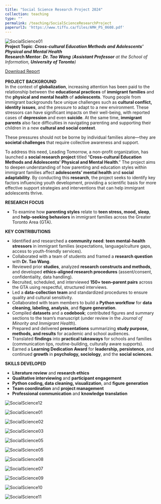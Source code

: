```yaml
---
title: "Social Science Research Project 2024"
collection: teaching
type: ""
permalink: /teaching/SocialScienceResearchProject
paperurl3: 'https://www.tiffu.ca/files/AMH_PS_0608.pdf'
---
```

![SocialScience01](https://www.tiffu.ca/images/socialscienceproject1.jpg)
<br>**Project Topic**: <i>**Cross-cultural Education Methods and Adolescents' Physical and Mental Health**</i>
<br>**Research Mentor**: <i>**Dr. Tao Wang** (**Assistant Professor** at the School of Information, **University of Toronto**)</i>

<a href="https://www.tiffu.ca/files/AMH_PS_0608.pdf" target="_blank" rel="noopener noreferrer">Download Report</a>&nbsp;
<br><br>**PROJECT BACKGROUND**
<br>In the context of **globalization**, increasing attention has been paid to the relationship between the **educational practices** of **immigrant families** and the **physical and mental health** of **adolescents**. Young people from immigrant backgrounds face unique challenges such as **cultural conflict, identity issues**, and the pressure to adapt to a new environment. These stressors can have significant impacts on their well-being, with reported cases of **depression** and even **suicide**. At the same time, **immigrant parents** also face difficulties in navigating parenting and supporting their children in a new **cultural and social context**.

These pressures should not be borne by individual families alone—they are **societal challenges** that require collective awareness and support.

To address this need, Leading Tomorrow, a non-profit organization, has launched a **social research project** titled “**Cross-cultural Education Methods and Adolescents’ Physical and Mental Health**.” The project aims to deepen understanding of how parenting and education styles within immigrant families affect **adolescents’ mental health** and **social adaptability**. By conducting this **research**, the project seeks to identify key factors influencing youth development, providing a scientific basis for more effective support strategies and interventions that can help immigrant adolescents thrive.

**RESEARCH FOCUS**
* To examine how **parenting styles** relate to **teen stress, mood, sleep**, and **help-seeking behaviors** in immigrant families across the Greater Toronto Area (GTA).

**KEY CONTRIBUTIONS**
* Identified and researched a **community need**: **teen mental-health stressors** in immigrant families (expectations, language/culture gaps, access to youth-friendly services).
* Collaborated with a team of students and framed a **research question** with **Dr. Tao Wang**.
* Reviewed prior **studies**, analyzed **research constructs and methods**, and developed **ethics-aligned research procedures** (assent/consent, confidentiality, data handling).
* Recruited, scheduled, and interviewed **150+ teen–parent pairs** across the GTA using respectful, structured interviews.
* Led a **data-collection team** and standardized procedures to ensure quality and cultural sensitivity.
* Collaborated with team members to build a **Python workflow** for **data cleaning, labeling, analysis**, and **figure generation**.
* Compiled **datasets** and a **codebook**; contributed figures and summary sections to the team’s manuscript (under review in the *Journal of Minority and Immigrant Health*).
* Prepared and delivered **presentations** summarizing **study purpose, methods, and results** for academic and school audiences.
* Translated **findings** into **practical takeaways** for schools and families (communication tips, routine-building, culturally aware supports).
* Earned a **Learning Dedication Award** for **leadership, persistence**, and continued **growth** in **psychology, sociology**, and the **social sciences**.

**SKILLS DEVELOPED**
* **Literature review** and **research ethics**
* **Qualitative interviewing** and **participant engagement**
* **Python coding, data cleaning, visualization**, and **figure generation**
* **Team coordination** and **project management**
* **Professional communication** and **knowledge translation**

![SocialScience12](https://www.tiffu.ca/images/socialscienceproject12.jpg)

![SocialScience01](https://www.tiffu.ca/images/socialscienceproject1.jpg)

![SocialScience02](https://www.tiffu.ca/images/socialscienceproject2.JPG)

![SocialScience03](https://www.tiffu.ca/images/socialscienceproject3.jpg)

![SocialScience05](https://www.tiffu.ca/images/socialscienceproject6.jpg)

![SocialScience05](https://www.tiffu.ca/images/socialscienceproject5.JPG)

![SocialScience08](https://www.tiffu.ca/images/socialscienceproject8.jpg)

![SocialScience07](https://www.tiffu.ca/images/socialscienceproject7.jpg)

![SocialScience09](https://www.tiffu.ca/images/socialscienceproject9.JPG)

![SocialScience10](https://www.tiffu.ca/images/socialscienceproject10.JPG)

![SocialScience11](https://www.tiffu.ca/images/socialscienceproject11.JPG)




